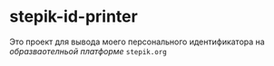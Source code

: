 # stepik-id-printer
Это проект для вывода моего персонального идентификатора на *образваотелньой платформе* `stepik.org`
